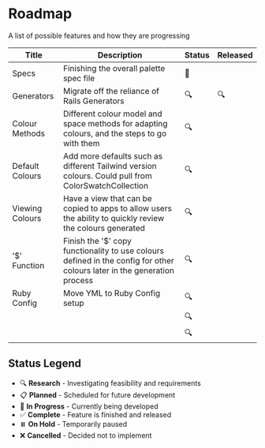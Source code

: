 # Roadmap

A list of possible features and how they are progressing

| Title | Description | Status | Released |
|-------|-------------|--------|----------|
| Specs | Finishing the overall palette spec file | 🚧 |  |
| Generators | Migrate off the reliance of Rails Generators | 🔍 | 🔍 |
| Colour Methods | Different colour model and space methods for adapting colours, and the steps to go with them | 🔍 |  |
| Default Colours | Add more defaults such as different Tailwind version colours. Could pull from ColorSwatchCollection | 🔍 |  |
| Viewing Colours | Have a view that can be copied to apps to allow users the ability to quickly review the colours generated | 🔍 |  |
| '$' Function | Finish the '$' copy functionality to use colours defined in the config for other colours later in the generation process | 🔍 |  |
| Ruby Config | Move YML to Ruby Config setup | 🔍 |  |
|  |  | 🔍 |  |
|  |  | 🔍 |  |

## Status Legend

- 🔍 **Research** - Investigating feasibility and requirements
- 📋 **Planned** - Scheduled for future development
- 🚧 **In Progress** - Currently being developed
- ✅ **Complete** - Feature is finished and released
- ⏸️ **On Hold** - Temporarily paused
- ❌ **Cancelled** - Decided not to implement
